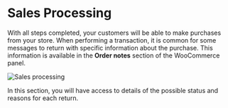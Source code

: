# Sales Processing

With all steps completed, your customers will be able to make purchases from your store. When performing a transaction, it is common for some messages to return with specific information about the purchase. This information is available in the **Order notes** section of the WooCommerce panel.

![Sales processing](/images/woocomerce/en_order_notes_03.png)

In this section, you will have access to details of the possible status and reasons for each return.

